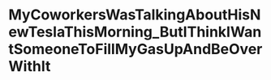 # MyCoworkersWasTalkingAboutHisNewTeslaThisMorning_ButIThinkIWantSomeoneToFillMyGasUpAndBeOverWithIt